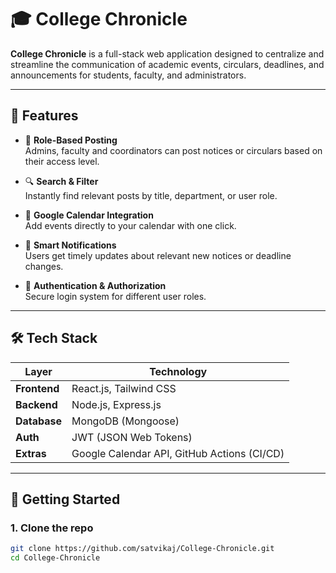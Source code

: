 # 🎓 College Chronicle

**College Chronicle** is a full-stack web application designed to centralize and streamline the communication of academic events, circulars, deadlines, and announcements for students, faculty, and administrators.

---

## 📌 Features

- 📢 **Role-Based Posting**  
  Admins, faculty and coordinators can post notices or circulars based on their access level.

- 🔍 **Search & Filter**  
  Instantly find relevant posts by title, department, or user role.

- 📅 **Google Calendar Integration**  
  Add events directly to your calendar with one click.

- 🔔 **Smart Notifications**  
  Users get timely updates about relevant new notices or deadline changes.

- 🔐 **Authentication & Authorization**  
  Secure login system for different user roles.

---

## 🛠️ Tech Stack

| Layer       | Technology          |
|-------------|---------------------|
| **Frontend**| React.js, Tailwind CSS |
| **Backend** | Node.js, Express.js |
| **Database**| MongoDB (Mongoose)  |
| **Auth**    | JWT (JSON Web Tokens) |
| **Extras**  | Google Calendar API, GitHub Actions (CI/CD) |

---

## 🚀 Getting Started

### 1. Clone the repo

```bash
git clone https://github.com/satvikaj/College-Chronicle.git
cd College-Chronicle
